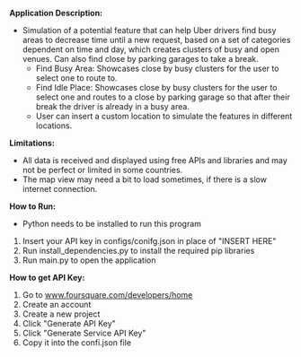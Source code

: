 **Application Description:**

- Simulation of a potential feature that can help Uber drivers find busy areas to decrease time until a new request, based on a set of categories dependent on time and day, which creates clusters of busy and open venues. Can also find close by parking garages to take a break.
  - Find Busy Area: Showcases close by busy clusters for the user to select one to route to.
  - Find Idle Place: Showcases close by busy clusters for the user to select one and routes to a close by parking garage so that after their break the driver is already in a busy area.
  - User can insert a custom location to simulate the features in different locations.

**Limitations:**

- All data is received and displayed using free APIs and libraries and may not be perfect or limited in some countries.
- The map view may need a bit to load sometimes, if there is a slow internet connection.

**How to Run:**

- Python needs to be installed to run this program

1. Insert your API key in configs/conifg.json in place of "INSERT HERE"
2. Run install_dependencies.py to install the required pip libraries
3. Run main.py to open the application

**How to get API Key:**

1. Go to www.foursquare.com/developers/home
2. Create an account
3. Create a new project
4. Click "Generate API Key"
5. Click "Generate Service API Key"
6. Copy it into the confi.json file
